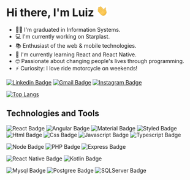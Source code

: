 <h1 align="left">Hi there, I'm Luiz <img src="https://raw.githubusercontent.com/ABSphreak/ABSphreak/master/gifs/Hi.gif" width="30px"></h1>

- 👨‍🎓 I'm graduated in Information Systems.
- 💻 I'm currently working on Starplast.
- 📚 Enthusiast of the web & mobile technologies.
- 🌱 I'm currently learning React and React Native.
- 🤓 Passionate about changing people's lives through programming.
- ⚡ Curiosity: I love ride motorcycle on weekends!


[![Linkedin Badge](https://img.shields.io/badge/LinkedIn-0077B5?style=for-the-badge&logo=linkedin&logoColor=white)](https://www.linkedin.com/in/lmodenez/) 
[![Gmail Badge](https://img.shields.io/badge/Gmail-D14836?style=for-the-badge&logo=gmail&logoColor=white)](mailto:lmodenez98@gmail.com)
[![Instagram Badge](https://img.shields.io/badge/Instagram-E4405F?style=for-the-badge&logo=instagram&logoColor=white)](https://instagram.com/_luizmodenez) 


[![Top Langs](https://github-readme-stats.vercel.app/api/top-langs/?username=lmodenez&layout=compact&theme=dracula)](https://github.com/lmodenez/github-readme-stats)


<h2 align="left">Technologies and Tools</h2>


![React Badge](https://img.shields.io/badge/React-1572B6?style=for-the-badge&logo=react&logoColor=white)
![Angular Badge](https://img.shields.io/badge/Angular-1572B6?style=for-the-badge&logo=angular&logoColor=white)
![Material Badge](https://img.shields.io/badge/Material--UI-1572B6?style=for-the-badge&logo=material-ui&logoColor=white)
![Styled Badge](https://img.shields.io/badge/styled--components-1572B6?style=for-the-badge&logo=styled-components&logoColor=white)
![Html Badge](https://img.shields.io/badge/HTML5-1572B6?style=for-the-badge&logo=html5&logoColor=white)
![Css Badge](https://img.shields.io/badge/CSS3-1572B6?style=for-the-badge&logo=css3&logoColor=white)
![Javascript Badge](https://img.shields.io/badge/JavaScript-1572B6?style=for-the-badge&logo=javascript&logoColor=white)
![Typescript Badge](https://img.shields.io/badge/TypeScript-1572B6?style=for-the-badge&logo=typescript&logoColor=white)

![Node Badge](https://img.shields.io/badge/Node.js-43853D?style=for-the-badge&logo=node.js&logoColor=white)
![PHP Badge](https://img.shields.io/badge/PHP-43853D?style=for-the-badge&logo=php&logoColor=white)
![Express Badge](https://img.shields.io/badge/Express.js-43853D?style=for-the-badge)


![React Native Badge](https://img.shields.io/badge/React_Native-D14836?style=for-the-badge&logo=react&logoColor=61DAFB)
![Kotlin Badge](https://img.shields.io/badge/Kotlin-D14836?&style=for-the-badge&logo=kotlin&logoColor=white)


![Mysql Badge](https://img.shields.io/badge/MySQL-563D7C?style=for-the-badge&logo=mysql&logoColor=white)
![Postgree Badge](https://img.shields.io/badge/PostgreSQL-563D7C?style=for-the-badge&logo=postgresql&logoColor=white)
![SQLServer Badge](https://img.shields.io/badge/Microsoft_SQL_Server-563D7C?style=for-the-badge&logo=microsoft-sql-server&logoColor=white)



